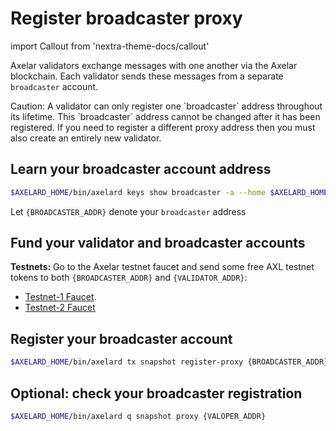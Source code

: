 # Register broadcaster proxy

import Callout from 'nextra-theme-docs/callout'

Axelar validators exchange messages with one another via the Axelar blockchain. Each validator sends these messages from a separate `broadcaster` account.

<Callout type="warning" emoji="⚠️">
  Caution: A validator can only register one `broadcaster` address throughout its lifetime. This `broadcaster` address cannot be changed after it has been registered. If you need to register a different proxy address then you must also create an entirely new validator.
</Callout>

## Learn your broadcaster account address

```bash
$AXELARD_HOME/bin/axelard keys show broadcaster -a --home $AXELARD_HOME
```

Let `{BROADCASTER_ADDR}` denote your `broadcaster` address

## Fund your validator and broadcaster accounts

**Testnets:**
Go to the Axelar testnet faucet and send some free AXL testnet tokens to both `{BROADCASTER_ADDR}` and `{VALIDATOR_ADDR}`:

- [Testnet-1 Faucet](https://faucet.testnet.axelar.dev/).
- [Testnet-2 Faucet](https://faucet-casablanca.testnet.axelar.dev/)

## Register your broadcaster account

```bash
$AXELARD_HOME/bin/axelard tx snapshot register-proxy {BROADCASTER_ADDR} --from validator --chain-id $AXELARD_CHAIN_ID --home $AXELARD_HOME
```

## Optional: check your broadcaster registration

```bash
$AXELARD_HOME/bin/axelard q snapshot proxy {VALOPER_ADDR}
```
